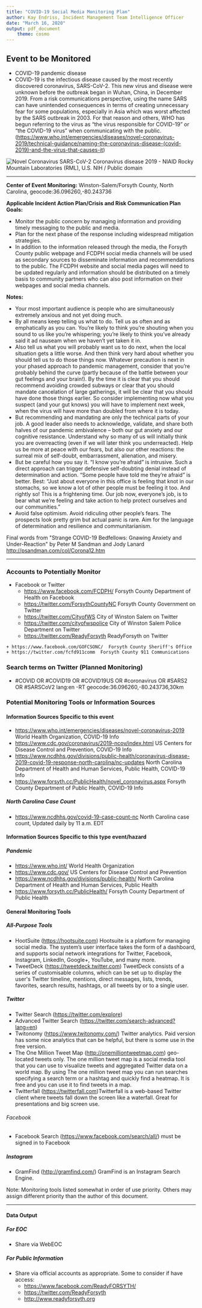 ```yaml
---
title: "COVID-19 Social Media Monitoring Plan"
author: Kay Endriss, Incident Management Team Intelligence Officer
date: "March 16, 2020"
output: pdf_document 
    theme: cosmo
---
```

<!--
###### “In preparing for battle I have always found that plans are useless, but planning is indispensable.” 
###### ― Dwight D. Eisenhower
###### “Always, Always have a plan” 
###### ― Rick Riordan
###### “The best laid schemes o' mice an' men gang aft agley.” 
###### ― Robert Burns, Collected Poems of Robert Burns
###### “A man may plant a tree for a number of reasons. Perhaps he likes trees. Perhaps he wants shelter. Or perhaps he knows that someday he may need the firewood.” 
###### ― Joanne Harris, Runemarks-->

## Event to be Monitored ##
* COVID-19 pandemic disease  
* COVID-19 is the infectious disease caused by the most recently discovered coronavirus, SARS-CoV-2. This new virus and disease were unknown before the outbreak began in Wuhan, China, in December 2019. From a risk communications perspective, using the name SARS can have unintended consequences in terms of creating unnecessary fear for some populations, especially in Asia which was worst affected by the SARS outbreak in 2003. For that reason and others, WHO has begun referring to the virus as “the virus responsible for COVID-19” or “the COVID-19 virus” when communicating with the public. (https://www.who.int/emergencies/diseases/novel-coronavirus-2019/technical-guidance/naming-the-coronavirus-disease-(covid-2019)-and-the-virus-that-causes-it)

![Novel Coronavirus SARS-CoV-2 Coronavirus disease 2019 - NIAID Rocky Mountain Laboratories (RML), U.S. NIH / Public domain](https://upload.wikimedia.org/wikipedia/commons/7/78/SARS-CoV-2_49534865371.jpg)

---

**Center of Event Monitoring:** Winston-Salem/Forsyth County, North Carolina, geocode:36.096260,-80.243736

**Applicable Incident Action Plan/Crisis and Risk Communication Plan<!--Emergency Operations Center/Multi-Agency Coordination Center/Joint Information Center-->  Goals:** 
* Monitor the public concern by managing information and providing timely messaging to the public and media. 
* Plan for the next phase of the response including widespread mitigation strategies.
* In addition to the information released through the media, the Forsyth County public webpage and FCDPH social media channels will be used as secondary sources to disseminate information and recommendations to the public. The FCDPH website and social media pages will need to be updated regularly and information should be distributed on a timely basis to community partners who can also post information on their webpages and social media channels.

**Notes:**   
 - Your most important audience is people who are simultaneously extremely anxious and not yet doing much.
 - By all means keep telling us what to do. Tell us as often and as emphatically as you can. You’re likely to think you’re shouting when you sound to us like you’re whispering; you’re likely to think you’ve already said it ad nauseam when we haven’t yet taken it in.
 - Also tell us what you will probably want us to do next, when the local situation gets a little worse. And then think very hard about whether you should tell us to do those things now. Whatever precaution is next in your phased approach to pandemic management, consider that you’re probably behind the curve (partly because of the battle between your gut feelings and your brain!). By the time it is clear that you should recommend avoiding crowded subways or clear that you should mandate cancelation of large gatherings, it will be clear that you should have done those things earlier. So consider implementing now what you suspect (and your gut knows) you will have to implement next week, when the virus will have more than doubled from where it is today.
 - But recommending and mandating are only the technical parts of your job. A good leader also needs to acknowledge, validate, and share both halves of our pandemic ambivalence – both our gut anxiety and our cognitive resistance. Understand why so many of us will initially think you are overreacting (even if we will later think you underreacted). Help us be more at peace with our fears, but also our other reactions: the surreal mix of self-doubt, embarrassment, alienation, and misery.
 - But be careful how you say it. “I know you’re afraid” is intrusive. Such a direct approach can trigger defensive self-doubting denial instead of determination and action. “Some people have told me they’re afraid” is better. Best: “Just about everyone in this office is feeling that knot in our stomachs, so we know a lot of other people must be feeling it too. And rightly so! This is a frightening time. Our job now, everyone’s job, is to bear what we’re feeling and take action to help protect ourselves and our communities.”
 - Avoid false optimism. Avoid ridiculing other people’s fears. The prospects look pretty grim but actual panic is rare. Aim for the language of determination and resilience and communitarianism.

Final words from "Strange COVID-19 Bedfellows: Gnawing Anxiety and Under-Reaction" by Peter M Sandman and Jody Lanard http://psandman.com/col/Corona12.htm

*** 

### Accounts to Potentially Monitor ###
* Facebook or Twitter
    + https://www.facebook.com/FCDPH/  Forsyth County Department of Health on Facebook
    + https://twitter.com/ForsythCountyNC Forsyth County Government on Twitter
    + https://twitter.com/CityofWS City of Winston Salem on Twitter
    + https://twitter.com/cityofwspolice City of Winston Salem Police Department on Twitter
    + https://twitter.com/ReadyForsyth ReadyForsyth on Twitter
<!--    
    + https://twitter.com/wschamber City of Winston Salem Chamber of Commerce on Twitter
    + https://twitter.com/downtownWS Downtown Winston Salem on Twitter
    + https://twitter.com/WSTABUS Winston Salem Transit Authority (Bus) on Twitter
    + https://twitter.com/PARTNC Piedmont Area Regional Transit NC (Bus) on Twitter
    + https://twitter.com/NCDOT North Carolina Department of Transportation on Twitter
    + https://twitter.com/NCDOT_Triad North Carolina Department of Transportation Triad Area on Twitter
-->
    + https://www.facebook.com/GOFCSONC/  Forsyth County Sheriff's Office
    + https://twitter.com/fcfd911comm  Forsyth County 911 Communications
<!--
### Websites and Additional Information ###
-->

### Search terms on Twitter (Planned Monitoring) ###
* #COVID OR #COVID19 OR #COVID19US OR #coronavirus OR #SARS2 OR #SARSCoV2 lang:en -RT geocode:36.096260,-80.243736,30km

<!--
### Additional Hashtags (Possible Monitoring) ###
-->

<!--
### Additional Hashtags (Sporadic Monitoring) ###
* as needed
-->

### Potential Monitoring Tools or Information Sources ###

#### Information Sources Specific to this event ####
* https://www.who.int/emergencies/diseases/novel-coronavirus-2019 World Health Organization, COVID-19 Info
* https://www.cdc.gov/coronavirus/2019-ncov/index.html US Centers for Disease Control and Prevention, COVID-19 Info
* https://www.ncdhhs.gov/divisions/public-health/coronavirus-disease-2019-covid-19-response-north-carolina/nc-updates North Carolina Department of Health and Human Services, Public Health, COVID-19 Info
* https://www.forsyth.cc/PublicHealth/novel_coronavirus.aspx Forsyth County Department of Public Health, COVID-19 Info

##### North Carolina Case Count #####
* https://www.ncdhhs.gov/covid-19-case-count-nc North Carolina case count, Updated daily by 11 a.m. EDT

#### Information Sources Specific to this type event/hazard ####
<!--
##### Flood #####
##### Power Outages #####
##### Traffic #####
* Waze
    + http://waze.com
    + https://twitter.com/waze
    + https://twitter.com/waze_es (Spanish language)
* DriveNC.gov https://tims.ncdot.gov/tims/
* https://twitter.com/Triadroads
-->
##### Pandemic #####
* https://www.who.int/ World Health Organization
* https://www.cdc.gov/ US Centers for Disease Control and Prevention
* https://www.ncdhhs.gov/divisions/public-health/ North Carolina Department of Health and Human Services, Public Health
* https://www.forsyth.cc/PublicHealth/ Forsyth County Department of Public Health

#### General Monitoring Tools ####

##### All-Purpose Tools ######
* HootSuite (https://hootsuite.com) Hootsuite is a platform for managing social media. The system’s user interface takes the form of a dashboard, and supports social network integrations for Twitter, Facebook, Instagram, LinkedIn, Google+, YouTube, and many more.
* TweetDeck (https://tweetdeck.twitter.com) TweetDeck consists of a series of customisable columns, which can be set up to display the user's Twitter timeline, mentions, direct messages, lists, trends, favorites, search results, hashtags, or all tweets by or to a single user.

##### Twitter #####
* Twitter Search (https://twitter.com/explore)
* Advanced Twitter Search (https://twitter.com/search-advanced?lang=en)
* Twitonomy (https://www.twitonomy.com/) Twitter analytics. Paid version has some nice analytics that can be helpful, but there is some use in the free version.
* The One Million Tweet Map (http://onemilliontweetmap.com) geo-located tweets only. The one million tweet map is a social media tool that you can use to visualize tweets and aggregated Twitter data on a world map. By using The one million tweet map you can run searches specifying a search term or a hashtag and quickly find a heatmap. It is free and you can use it to find tweets in a map.
* Twitterfall (https://twitterfall.com)Twitterfall is a web-based Twitter client where tweets fall down the screen like a waterfall. Great for presentations and big screen use.

###### Facebook #####
* Facebook Search (https://www.facebook.com/search/all/) must be signed in to Facebook

##### Instagram #####
* GramFind (http://gramfind.com/) GramFind is an Instagram Search Engine.
 
Note: Monitoring tools listed somewhat in order of use priority. Others may assign different priority than the author of this document.  

***

#### Data Output ####
##### For EOC #####
* Share via WebEOC
##### For Public Information #####
* Share via official accounts as appropriate. Some to consider if have access:
    + https://www.facebook.com/ReadyFORSYTH/
    + https://twitter.com/ReadyForsyth
    + http://www.readyforsyth.org

